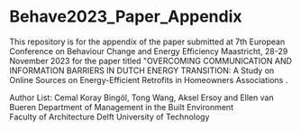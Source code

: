 # Behave2023_Paper_Appendix
This repository is for the appendix of the paper submitted at 7th European Conference on Behaviour Change and Energy Efficiency  Maastricht, 28-29 November 2023 for the paper titled "OVERCOMING COMMUNICATION AND INFORMATION BARRIERS IN DUTCH ENERGY TRANSITION:  A Study on Online Sources on Energy-Efficient Retrofits in Homeowners Associations .

Author List:
Cemal Koray Bingöl, Tong Wang, Aksel Ersoy and Ellen van Bueren
Department of Management in the Built Environment  
Faculty of Architecture
Delft University of Technology
